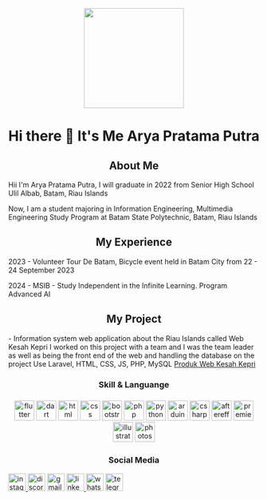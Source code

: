 <div align="center">
<img height="200" src="Arya.JPG" />
</div>

</div align="center">
<h1 align="center">Hi there 👋 It's Me Arya Pratama Putra</h1>
</div>


<!--
**AryaPratamaPutra-10/AryaPratamaPutra-10** is a ✨ _special_ ✨ repository because its `README.md` (this file) appears on your GitHub profile.

Here are some ideas to get you started:

- 🔭 I’m currently working on ...
- 🌱 I’m currently learning **at Batam State Polytechnic**
- 👯 I’m looking to collaborate on ...
- 🤔 I’m looking for help with ...
- 💬 Ask me about ...
- 📫 How to reach me: **aryaaja6104@gmail.com**
- 😄 Pronouns: ...
- ⚡ Fun fact: ...
-->

<div>
<h2 align="center">About Me</h2>

<p1 align="center">Hii I'm Arya Pratama Putra, I will graduate in 2022 from Senior High School Ulil Albab, Batam, Riau Islands </p1>

<p2 align="center"> Now, I am a student majoring in Information Engineering, Multimedia Engineering Study Program at Batam State Polytechnic, Batam, Riau Islands </p2>
</div>


<div>
<h2 align="center">My Experience</h2>

<p1 align="center">2023 - Volunteer Tour De Batam, Bicycle event held in Batam City from 22 - 24 September 2023 </p1>

<p2 align="center">2024 - MSIB - Study Independent in the Infinite Learning. Program Advanced AI </p2> 


</div>

<div>
<h2 align="center">My Project</h2>

<p1 align="left"> - Information system web application about the Riau Islands called Web Kesah Kepri
I worked on this project with a team and I was the team leader as well as being the front end of the web and handling the database on the project</p1>
<p2 align="left"> Use Laravel, HTML, CSS, JS, PHP, MySQL </p2>
<a href="https://drive.google.com/folderview?id=1eKAGr_WS5Tz6joFFYB4JlMOhTnDPC1br">Produk Web Kesah Kepri </a>

<p3 align="left">


###
<h3 align="center">Skill & Languange</h3>

###

<div align="center">
<img src="https://cdn.jsdelivr.net/gh/devicons/devicon/icons/flutter/flutter-original.svg" height="40" alt="flutter logo" />

<img src="https://cdn.jsdelivr.net/gh/devicons/devicon/icons/dart/dart-original.svg" height="40" alt="dart logo" />

<img src="https://cdn.jsdelivr.net/gh/devicons/devicon/icons/html5/html5-original.svg" height="40" alt="html logo" />

<img src="https://cdn.jsdelivr.net/gh/devicons/devicon/icons/css3/css3-original.svg" height="40" alt="css logo" />

<img src="https://cdn.jsdelivr.net/gh/devicons/devicon/icons/bootstrap/bootstrap-original.svg" height="40" alt="bootstrap logo" />

<img src="https://cdn.jsdelivr.net/gh/devicons/devicon/icons/php/php-original.svg" height="40" alt="php logo" />

<img src="https://cdn.jsdelivr.net/gh/devicons/devicon/icons/python/python-original.svg" height="40" alt="python logo" />

<img src="https://cdn.jsdelivr.net/gh/devicons/devicon/icons/arduino/arduino-original.svg" height="40" alt="arduino logo" />

<img src="https://cdn.jsdelivr.net/gh/devicons/devicon/icons/csharp/csharp-original.svg" height="40" alt="csharp logo" />

<img src="https://cdn.jsdelivr.net/gh/devicons/devicon/icons/aftereffects/aftereffects-original.svg" height="40" alt="aftereffects logo" />

<img src="https://cdn.jsdelivr.net/gh/devicons/devicon/icons/premierepro/premierepro-original.svg" height="40" alt="premierepro logo" />

<img src="https://cdn.jsdelivr.net/gh/devicons/devicon/icons/illustrator/illustrator-plain.svg" height="40" alt="illustrator logo" />

<img src="https://cdn.jsdelivr.net/gh/devicons/devicon/icons/photoshop/photoshop-original.svg" height="40" alt="photoshop logo" />
</div>

<h3 align="center">Social Media</h3>
<div align="left">

<a href="https://www.instagram.com/aryapratamaaputra?igsh=MW93M3Vtbjc5c3k5Zg%3D%3D&utm_source=qr">
  <img src="https://img.shields.io/static/v1?message=Instagram&logo=instagram&label=&color=E4405F&logoColor=white&labelColor=&style=for-the-badge" height="35" alt="instagram logo"  />
  </a>

  <img src="https://img.shields.io/static/v1?message=Discord&logo=discord&label=&color=7289DA&logoColor=white&labelColor=&style=for-the-badge" height="35" alt="discord logo"  />

  <img src="https://img.shields.io/static/v1?message=Gmail&logo=gmail&label=&color=D14836&logoColor=white&labelColor=&style=for-the-badge" height="35" alt="gmail logo"  />

<a href="http://www.linkedin.com/in/arya-pratama-putra-910772250">
  <img src="https://img.shields.io/static/v1?message=LinkedIn&logo=linkedin&label=&color=0077B5&logoColor=white&labelColor=&style=for-the-badge" height="35" alt="linkedin logo"  />
  </a>

  <img src="https://img.shields.io/static/v1?message=Whatsapp&logo=whatsapp&label=&color=25D366&logoColor=white&labelColor=&style=for-the-badge" height="35" alt="whatsapp logo"  />

  <img src="https://img.shields.io/static/v1?message=Telegram&logo=telegram&label=&color=2CA5E0&logoColor=white&labelColor=&style=for-the-badge" height="35" alt="telegram logo"  />
</div>